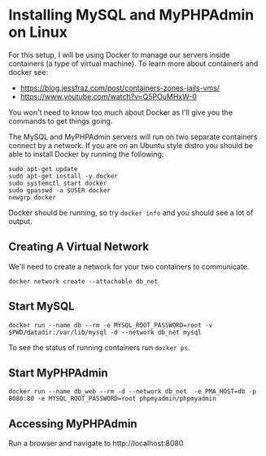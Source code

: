 # Installing MySQL and MyPHPAdmin on Linux

For this setup, I will be using Docker to manage our servers inside containers (a type of virtual machine).
To learn more about containers and docker see:
* https://blog.jessfraz.com/post/containers-zones-jails-vms/
* https://www.youtube.com/watch?v=Q5POuMHxW-0

You won't need to know too much about Docker as I'll give you the commands to get things going.

The MySQL and MyPHPAdmin servers will run on two separate containers connect by a network.
If you are on an Ubuntu style distro you should be able to install Docker by running the following:

```shell
sudo apt-get update
sudo apt-get install -y docker
sudo systemctl start docker
sudo gpasswd -a $USER docker
newgrp docker
```

Docker should be running, so try `docker info` and you should see a lot of output.

## Creating A Virtual Network
We'll need to create a network for your two containers to communicate.

```shell
docker network create --attachable db_net
```

## Start MySQL
```shell
docker run --name db --rm -e MYSQL_ROOT_PASSWORD=root -v $PWD/datadir:/var/lib/mysql -d --network db_net mysql
```

To see the status of running containers run `docker ps`.

## Start MyPHPAdmin
```shell
docker run --name db_web --rm -d --network db_net  -e PMA_HOST=db -p 8080:80 -e MYSQL_ROOT_PASSWORD=root phpmyadmin/phpmyadmin
```

## Accessing MyPHPAdmin
Run a browser and navigate to http://localhost:8080
